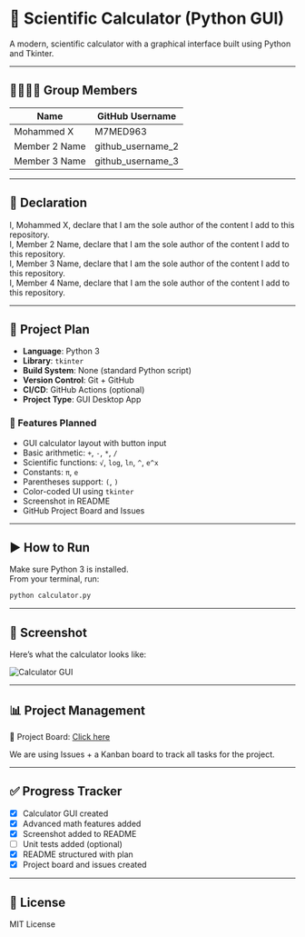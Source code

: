 # 🧮 Scientific Calculator (Python GUI)

A modern, scientific calculator with a graphical interface built using Python and Tkinter.

---

## 👨‍👩‍👧‍👦 Group Members

| Name              | GitHub Username       |
|-------------------|------------------------|
| Mohammed X        | M7MED963               |
| Member 2 Name     | github_username_2      |
| Member 3 Name     | github_username_3      |

---

## 📜 Declaration

I, Mohammed X, declare that I am the sole author of the content I add to this repository.  
I, Member 2 Name, declare that I am the sole author of the content I add to this repository.  
I, Member 3 Name, declare that I am the sole author of the content I add to this repository.  
I, Member 4 Name, declare that I am the sole author of the content I add to this repository.

---

## 📌 Project Plan

- **Language**: Python 3
- **Library**: `tkinter`
- **Build System**: None (standard Python script)
- **Version Control**: Git + GitHub
- **CI/CD**: GitHub Actions (optional)
- **Project Type**: GUI Desktop App

### 🔧 Features Planned

- GUI calculator layout with button input
- Basic arithmetic: `+`, `-`, `*`, `/`
- Scientific functions: `√`, `log`, `ln`, `^`, `e^x`
- Constants: `π`, `e`
- Parentheses support: `(`, `)`
- Color-coded UI using `tkinter`
- Screenshot in README
- GitHub Project Board and Issues

---

## ▶️ How to Run

Make sure Python 3 is installed.  
From your terminal, run:

```bash
python calculator.py
```

---

## 📸 Screenshot

Here’s what the calculator looks like:

![Calculator GUI](calculator-screenshot.png)

---

## 📊 Project Management

🔗 Project Board: [Click here](https://github.com/M7MED963/scientific-calculator/projects/1)


We are using Issues + a Kanban board to track all tasks for the project.

---

## ✅ Progress Tracker

- [x] Calculator GUI created
- [x] Advanced math features added
- [x] Screenshot added to README
- [ ] Unit tests added (optional)
- [x] README structured with plan
- [x] Project board and issues created

---

## 📄 License

MIT License
